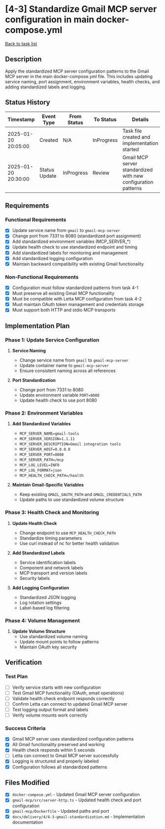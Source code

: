 # [4-3] Standardize Gmail MCP server configuration in main docker-compose.yml

[Back to task list](./tasks.md)

## Description

Apply the standardized MCP server configuration patterns to the Gmail MCP server in the main docker-compose.yml file. This includes updating service naming, port assignment, environment variables, health checks, and adding standardized labels and logging.

## Status History

| Timestamp | Event Type | From Status | To Status | Details | User |
|-----------|------------|-------------|-----------|---------|------|
| 2025-01-20 20:05:00 | Created | N/A | InProgress | Task file created and implementation started | AI_Agent |
| 2025-01-20 20:30:00 | Status Update | InProgress | Review | Gmail MCP server standardized with new configuration patterns | AI_Agent |

## Requirements

### Functional Requirements
- [x] Update service name from `gmail` to `gmail-mcp-server`
- [x] Change port from 7331 to 8080 (standardized port assignment)
- [x] Add standardized environment variables (MCP_SERVER_*)
- [x] Update health check to use standardized endpoint and timing
- [x] Add standardized labels for monitoring and management
- [x] Add standardized logging configuration
- [x] Maintain backward compatibility with existing Gmail functionality

### Non-Functional Requirements
- [x] Configuration must follow standardized patterns from task 4-1
- [x] Must preserve all existing Gmail MCP functionality
- [x] Must be compatible with Letta MCP configuration from task 4-2
- [x] Must maintain OAuth token management and credentials storage
- [x] Must support both HTTP and stdio MCP transports

## Implementation Plan

### Phase 1: Update Service Configuration
1. **Service Naming**
   - Change service name from `gmail` to `gmail-mcp-server`
   - Update container name to `gmail-mcp-server`
   - Ensure consistent naming across all references

2. **Port Standardization**
   - Change port from 7331 to 8080
   - Update environment variable `PORT=8080`
   - Update health check to use port 8080

### Phase 2: Environment Variables
1. **Add Standardized Variables**
   - `MCP_SERVER_NAME=gmail-tools`
   - `MCP_SERVER_VERSION=1.1.11`
   - `MCP_SERVER_DESCRIPTION=Gmail integration tools`
   - `MCP_SERVER_HOST=0.0.0.0`
   - `MCP_SERVER_PORT=8080`
   - `MCP_SERVER_PATH=/mcp`
   - `MCP_LOG_LEVEL=INFO`
   - `MCP_LOG_FORMAT=json`
   - `MCP_HEALTH_CHECK_PATH=/health`

2. **Maintain Gmail-Specific Variables**
   - Keep existing `GMAIL_OAUTH_PATH` and `GMAIL_CREDENTIALS_PATH`
   - Update paths to use standardized volume structure

### Phase 3: Health Check and Monitoring
1. **Update Health Check**
   - Change endpoint to use `MCP_HEALTH_CHECK_PATH`
   - Standardize timing parameters
   - Use curl instead of nc for better health validation

2. **Add Standardized Labels**
   - Service identification labels
   - Component and network labels
   - MCP transport and version labels
   - Security labels

3. **Add Logging Configuration**
   - Standardized JSON logging
   - Log rotation settings
   - Label-based log filtering

### Phase 4: Volume Management
1. **Update Volume Structure**
   - Use standardized volume naming
   - Update mount points to follow patterns
   - Maintain OAuth key security

## Verification

### Test Plan
- [ ] Verify service starts with new configuration
- [ ] Test Gmail MCP functionality (OAuth, email operations)
- [ ] Validate health check endpoint responds correctly
- [ ] Confirm Letta can connect to updated Gmail MCP server
- [ ] Test logging output format and labels
- [ ] Verify volume mounts work correctly

### Success Criteria
- [x] Gmail MCP server uses standardized configuration patterns
- [x] All Gmail functionality preserved and working
- [x] Health check responds within 5 seconds
- [ ] Letta can connect to Gmail MCP server successfully
- [x] Logging is structured and properly labeled
- [x] Configuration follows all standardized patterns

## Files Modified

- [x] `docker-compose.yml` - Updated Gmail MCP server configuration
- [x] `gmail-mcp/src/server-http.ts` - Updated health check and port configuration
- [x] `gmail-mcp/Dockerfile` - Updated paths and port
- [x] `docs/delivery/4/4-3-gmail-standardization.md` - Implementation documentation
